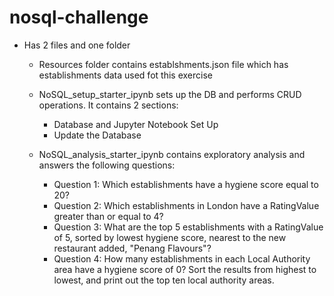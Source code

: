 # nosql-challenge

*   Has 2 files and one folder
    *   Resources folder contains establshments.json file which has establishments data used fot this exercise
    

    *   NoSQL_setup_starter_ipynb sets up the DB and performs CRUD operations. It contains 2 sections: 
        *   Database and Jupyter Notebook Set Up 
        *   Update the Database
    
    *   NoSQL_analysis_starter_ipynb contains exploratory analysis and answers the following questions:
        *   Question 1: Which establishments have a hygiene score equal to 20?
        *   Question 2: Which establishments in London have a RatingValue greater than or equal to 4?
        *   Question 3: What are the top 5 establishments with a RatingValue of 5, sorted by lowest hygiene score, nearest to the new restaurant added, "Penang Flavours"? 
        *   Question 4: How many establishments in each Local Authority area have a hygiene score of 0? Sort the results from highest to lowest, and print out the top ten local authority areas.